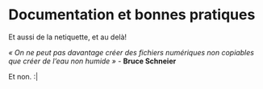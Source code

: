# Documentation et bonnes pratiques
Et aussi de la netiquette, et au delà!

_« On ne peut pas davantage créer des fichiers numériques non copiables que créer de l’eau non humide »_ - **Bruce Schneier**

Et non. :|

